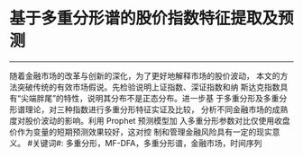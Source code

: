 # 基于多重分形谱的股价指数特征提取及预测
---
随着金融市场的改革与创新的深化，为了更好地解释市场的股价波动，
本文的方法突破传统的有效市场假说。先检验说明上证指数、深证指数和纳
斯达克指数具有“尖端胖尾”的特性，说明其分布不是正态分布。进一步基
于多重分形及多重分形谱理论，对三种指数进行多重分形特征实证及比较，
分析不同金融市场的成熟度对股价波动的影响。利用 Prophet 预测模型加
入多重分形参数对比仅使用收盘价作为变量的短期预测效果较好，这对控
制和管理金融风险具有一定的现实意义。
#关键词#: 多重分形，MF-DFA，多重分形谱，金融市场，时间序列
